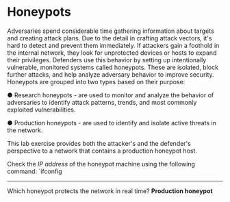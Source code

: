 # Honeypots

Adversaries spend considerable time gathering information about targets and creating attack plans. Due to the detail in crafting attack vectors, it's hard to detect and prevent them immediately. If attackers gain a foothold in the internal network, they look for unprotected devices or hosts to expand their privileges. Defenders use this behavior by setting up intentionally vulnerable, monitored systems called honeypots. These are isolated, block further attacks, and help analyze adversary behavior to improve security. Honeypots are grouped into two types based on their purpose:

● Research honeypots - are used to monitor and analyze the behavior of adversaries to identify attack patterns, trends, and most commonly exploited vulnerabilities.

● Production honeypots - are used to identify and isolate active threats in the network.

This lab exercise provides both the attacker's and the defender's perspective to a network that contains a production honeypot host.

Check the _IP address_ of the honeypot machine using the following command:
`ifconfig

---

Which honeypot protects the network in real time? **Production honeypot**

